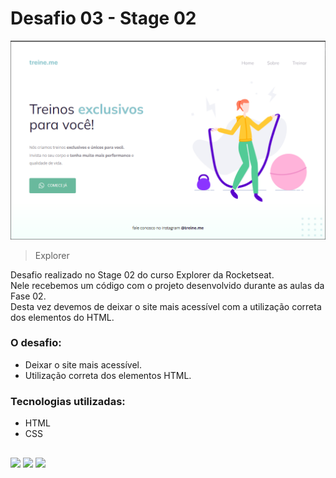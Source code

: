 # Desafio 03 - Stage 02

![preview](./.github/preview.png)

> Explorer

Desafio realizado no Stage 02 do curso Explorer da Rocketseat. <br/>
Nele recebemos um código com o projeto desenvolvido durante as aulas da Fase 02. <br/>
Desta vez devemos de deixar o site mais acessível com a utilização correta dos elementos do HTML. <br/>

### O desafio:
- Deixar o site mais acessível.
- Utilização correta dos elementos HTML.

### Tecnologias utilizadas:

- HTML
- CSS

## 
<div>
  <a href="https://www.linkedin.com/in/danysglez" target="_blank"><img src="https://img.shields.io/badge/-LinkedIn-%230077B5?style=for-the-badge&logo=linkedin&logoColor=white" target="_blank"></a>
  <a href="https://twitter.com/dany_sglez" target="_blank"><img src="https://img.shields.io/badge/Twitter-1DA1F2?style=for-the-badge&logo=twitter&logoColor=white" target="_blank"></a>
  <a href="mailto:danysalomon891223@gmail.com" target="_blank"><img src="https://img.shields.io/badge/Gmail-D14836?style=for-the-badge&logo=gmail&logoColor=white" target="_blank"></a> 
  </div>
